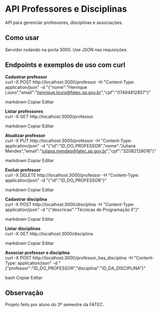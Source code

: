 # API Professores e Disciplinas

API para gerenciar professores, disciplinas e associações.

## Como usar

Servidor rodando na porta 3000. Use JSON nas requisições.

## Endpoints e exemplos de uso com curl

**Cadastrar professor**  
curl -X POST http://localhost:3000/professor -H "Content-Type: application/json" -d "{"nome":"Henrique Louro","email":"henrique.louro@fatec.sp.gov.br","cpf":"07494812857"}"

markdown
Copiar
Editar

**Listar professores**  
curl -X GET http://localhost:3000/professor

markdown
Copiar
Editar

**Atualizar professor**  
curl -X PUT http://localhost:3000/professor -H "Content-Type: application/json" -d "{"id":"ID_DO_PROFESSOR","nome":"Juliana Mendes","email":"juliana.mendes@fatec.sp.gov.br","cpf":"32082128016"}"

markdown
Copiar
Editar

**Excluir professor**  
curl -X DELETE http://localhost:3000/professor -H "Content-Type: application/json" -d "{"id":"ID_DO_PROFESSOR"}"

markdown
Copiar
Editar

**Cadastrar disciplina**  
curl -X POST http://localhost:3000/disciplina -H "Content-Type: application/json" -d "{"descricao":"Técnicas de Programação II"}"

markdown
Copiar
Editar

**Listar disciplinas**  
curl -X GET http://localhost:3000/disciplina

markdown
Copiar
Editar

**Associar professor e disciplina**  
curl -X POST http://localhost:3000/professor_has_disciplina -H "Content-Type: application/json" -d "{"professor":"ID_DO_PROFESSOR","disciplina":"ID_DA_DISCIPLINA"}"

bash
Copiar
Editar

## Observação

Projeto feito por aluno do 3º semestre da FATEC.
